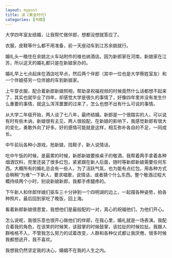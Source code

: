```yaml
---
layout: mypost
title: 读《黄金时代》
categories: [书籍]
---
```


大学四年室友结婚，让我帮忙做伴郎，想都没想就答应了。

衣服，皮鞋等什么都不用准备，前一天座动车到江苏余姚就行。

婚礼头一晚住在余姚北火车站附件的维也纳酒店。因为新郎家在河南，新娘家在江苏，所以这天的婚礼都只是在新娘家办的。

婚礼早上七点起床在酒店吃早点，然后两个伴郎（其中一位也是大学蔡姓室友）和一个伴娘搭另一位伴娘的车到新娘家。

上午穿衣服，配合着新郎新娘照相，帮助录祝福视频的时候竟然什么话都想不起来了，其实也就毕业了四年，却感觉大学是很久的事情了，好像四年里并没有发生什么重要的事情，就这么浑浑噩噩的过来了，怎么也想不出有什么可说的事情。

从大学二年级开始，两人谈了七八年，最终结婚。新郎是一个很踏实的人，可以说有时有些木讷，新娘很有主见，两人很般配，在新娘的影响下，我感觉新郎有很大的变化，勇敢外向了好多。好的感情可能就是这样，相互弥补各自的不足，一同成长。

中午前玩各种小游戏，抢新娘，找鞋子，新人说情话。

吃中午饭的时候，是最累的时候，新郎新娘要挨桌子的敬酒，我帮着两手拿着各种烟酒饮料，兜里还装了很多红包，紧紧跟在新人后面，随时等新郎新娘需要任何东西。大概所有的婚礼总会有一些人，为了活跃气氛，也为能有点红包，用各种方式会稍稍”为难“一下新人，要求唱歌，说情话，或者猜个什么东西。整个敬酒过程大概持续两个小时，别说新娘新郎，我都手疼腿疼的。

下午新人和伴郎伴娘们驱车三十分钟到一个四明湖的边上，一起摆各种姿势，拍各种照片。最后回到家吃了晚饭，回上海。

看着新郎新娘很恩爱，我想他们是最般配的一对，真心的祝福他们，为他们开心。

怎么说呢，我很乐意也很开心做他们的伴郎，在我心里，婚礼就是一场表演。我配合着我的角色，在该笑的时候笑，该鼓掌的时候鼓掌，该拉扯的时候拉扯。我跟人群格格不入，不管我怎么努力的试着改变，人群和各种仪式都让我厌倦，很多时候我都想逃开，我不喜欢。

我想我仍然坚定我的决心，婚姻不在我的人生之内。

